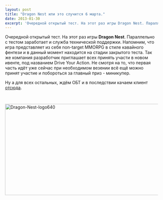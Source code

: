 ```yaml
---
layout: post
title: "Dragon Nest или это случится 6 марта."
date: 2013-01-30
excerpt: 'Очередной открытый тест. На этот раз игры Dragon Nest. Параллельно с тестом заработает и ...'
---
```


Очередной открытый тест. На этот раз игры <strong>Dragon Nest</strong>. Параллельно с тестом заработает и служба технической поддержки. Напомним, что игра представляет из себя non-target MMORPG в стиле кавайного фентези и в данный момент находится на стадии закрытого теста. Так же компания разработчик приглашает всех принять участи в новом ивенте, под названием Drive Your Action. Не смотря на то, что первая часть идёт уже сейчас при необходимом везении всё ещё можно принят участие и побороться за главный приз - миникупер.

Ну а для всех остальных, ждём ОБТ и в последствии качаем клиент <a href="http://www.dragonnest.eu/sites/en/main.asp">отсюда</a>.

&nbsp;

<a href="http://gamersoul.ru/dragon-nest-%d0%b8%d0%bb%d0%b8-%d1%8d%d1%82%d0%be-%d1%81%d0%bb%d1%83%d1%87%d0%b8%d1%82%d1%81%d1%8f-6-%d0%bc%d0%b0%d1%80%d1%82%d0%b0/dragon-nest-logo640/" rel="attachment wp-att-1056"><img class="size-full wp-image-1056 aligncenter" alt="Dragon-Nest-logo640" src="http://gamersoul.ru/wp-content/uploads/2013/01/Dragon-Nest-logo640.jpg" width="640" height="300" /></a>